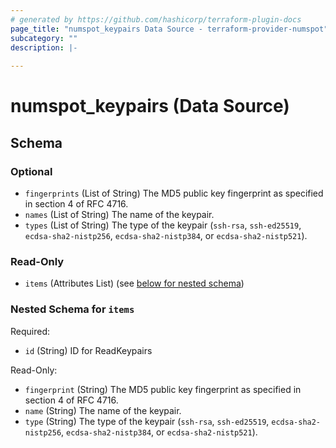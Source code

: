 ```yaml
---
# generated by https://github.com/hashicorp/terraform-plugin-docs
page_title: "numspot_keypairs Data Source - terraform-provider-numspot"
subcategory: ""
description: |-
  
---
```


# numspot_keypairs (Data Source)





<!-- schema generated by tfplugindocs -->
## Schema

### Optional

- `fingerprints` (List of String) The MD5 public key fingerprint as specified in section 4 of RFC 4716.
- `names` (List of String) The name of the keypair.
- `types` (List of String) The type of the keypair (`ssh-rsa`, `ssh-ed25519`, `ecdsa-sha2-nistp256`, `ecdsa-sha2-nistp384`, or `ecdsa-sha2-nistp521`).

### Read-Only

- `items` (Attributes List) (see [below for nested schema](#nestedatt--items))

<a id="nestedatt--items"></a>
### Nested Schema for `items`

Required:

- `id` (String) ID for ReadKeypairs

Read-Only:

- `fingerprint` (String) The MD5 public key fingerprint as specified in section 4 of RFC 4716.
- `name` (String) The name of the keypair.
- `type` (String) The type of the keypair (`ssh-rsa`, `ssh-ed25519`, `ecdsa-sha2-nistp256`, `ecdsa-sha2-nistp384`, or `ecdsa-sha2-nistp521`).
